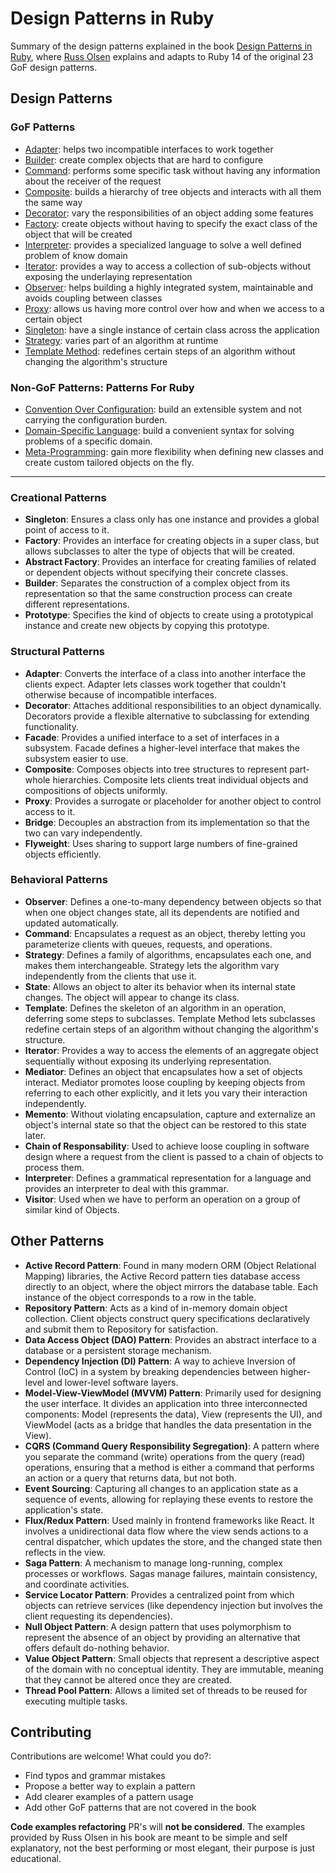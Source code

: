 # Design Patterns in Ruby

Summary of the design patterns explained in the book [Design Patterns in Ruby](http://designpatternsinruby.com/), where [Russ Olsen](http://russolsen.com/) explains and adapts to Ruby 14 of the original 23 GoF design patterns.

## Design Patterns

### GoF Patterns

* [Adapter](adapter.md): helps two incompatible interfaces to work together
* [Builder](builder.md): create complex objects that are hard to configure
* [Command](command.md): performs some specific task without having any information about the receiver of the request
* [Composite](composite.md): builds a hierarchy of tree objects and interacts with all them the same way
* [Decorator](decorator.md): vary the responsibilities of an object adding some features
* [Factory](factory.md): create objects without having to specify the exact class of the object that will be created
* [Interpreter](interpreter.md): provides a specialized language to solve a well defined problem of know domain
* [Iterator](iterator.md): provides a way to access a collection of sub-objects without exposing the underlaying representation
* [Observer](observer.md): helps building a highly integrated system, maintainable and avoids coupling between classes
* [Proxy](proxy.md): allows us having more control over how and when we access to a certain object
* [Singleton](singleton.md): have a single instance of certain class across the application
* [Strategy](strategy.md): varies part of an algorithm at runtime
* [Template Method](template_method.md): redefines certain steps of an algorithm without changing the algorithm's structure

### Non-GoF Patterns: Patterns For Ruby

* [Convention Over Configuration](convention_over_configuration.md): build an extensible system and not carrying the configuration burden.
* [Domain-Specific Language](dsl.md): build a convenient syntax for solving problems of a specific domain.
* [Meta-Programming](meta_programming.md): gain more flexibility when defining new classes and create custom tailored objects on the fly.




--------------

### Creational Patterns

- **Singleton**: Ensures a class only has one instance and provides a global point of access to it.
- **Factory**: Provides an interface for creating objects in a super class, but allows subclasses to alter the type of objects that will be created.
- **Abstract Factory**: Provides an interface for creating families of related or dependent objects without specifying their concrete classes.
- **Builder**: Separates the construction of a complex object from its representation so that the same construction process can create different representations.
- **Prototype**: Specifies the kind of objects to create using a prototypical instance and create new objects by copying this prototype.

### Structural Patterns

- **Adapter**: Converts the interface of a class into another interface the clients expect. Adapter lets classes work together that couldn't otherwise because of incompatible interfaces.
- **Decorator**: Attaches additional responsibilities to an object dynamically. Decorators provide a flexible alternative to subclassing for extending functionality.
- **Facade**: Provides a unified interface to a set of interfaces in a subsystem. Facade defines a higher-level interface that makes the subsystem easier to use.
- **Composite**: Composes objects into tree structures to represent part-whole hierarchies. Composite lets clients treat individual objects and compositions of objects uniformly.
- **Proxy**: Provides a surrogate or placeholder for another object to control access to it.
- **Bridge**: Decouples an abstraction from its implementation so that the two can vary independently.
- **Flyweight**: Uses sharing to support large numbers of fine-grained objects efficiently.

### Behavioral Patterns

- **Observer**: Defines a one-to-many dependency between objects so that when one object changes state, all its dependents are notified and updated automatically.
- **Command**: Encapsulates a request as an object, thereby letting you parameterize clients with queues, requests, and operations.
- **Strategy**: Defines a family of algorithms, encapsulates each one, and makes them interchangeable. Strategy lets the algorithm vary independently from the clients that use it.
- **State**: Allows an object to alter its behavior when its internal state changes. The object will appear to change its class.
- **Template**: Defines the skeleton of an algorithm in an operation, deferring some steps to subclasses. Template Method lets subclasses redefine certain steps of an algorithm without changing the algorithm's structure.
- **Iterator**: Provides a way to access the elements of an aggregate object sequentially without exposing its underlying representation.
- **Mediator**: Defines an object that encapsulates how a set of objects interact. Mediator promotes loose coupling by keeping objects from referring to each other explicitly, and it lets you vary their interaction independently.
- **Memento**: Without violating encapsulation, capture and externalize an object's internal state so that the object can be restored to this state later.
- **Chain of Responsability**: Used to achieve loose coupling in software design where a request from the client is passed to a chain of objects to process them.
- **Interpreter**: Defines a grammatical representation for a language and provides an interpreter to deal with this grammar.
- **Visitor**: Used when we have to perform an operation on a group of similar kind of Objects.

## Other Patterns

- **Active Record Pattern**: Found in many modern ORM (Object Relational Mapping) libraries, the Active Record pattern ties database access directly to an object, where the object mirrors the database table. Each instance of the object corresponds to a row in the table.
- **Repository Pattern**: Acts as a kind of in-memory domain object collection. Client objects construct query specifications declaratively and submit them to Repository for satisfaction.
- **Data Access Object (DAO) Pattern**: Provides an abstract interface to a database or a persistent storage mechanism.
- **Dependency Injection (DI) Pattern**: A way to achieve Inversion of Control (IoC) in a system by breaking dependencies between higher-level and lower-level software layers.
- **Model-View-ViewModel (MVVM) Pattern**: Primarily used for designing the user interface. It divides an application into three interconnected components: Model (represents the data), View (represents the UI), and ViewModel (acts as a bridge that handles the data presentation in the View).
- **CQRS (Command Query Responsibility Segregation)**: A pattern where you separate the command (write) operations from the query (read) operations, ensuring that a method is either a command that performs an action or a query that returns data, but not both.
- **Event Sourcing**: Capturing all changes to an application state as a sequence of events, allowing for replaying these events to restore the application's state.
- **Flux/Redux Pattern**: Used mainly in frontend frameworks like React. It involves a unidirectional data flow where the view sends actions to a central dispatcher, which updates the store, and the changed state then reflects in the view.
- **Saga Pattern**: A mechanism to manage long-running, complex processes or workflows. Sagas manage failures, maintain consistency, and coordinate activities.
- **Service Locator Pattern**: Provides a centralized point from which objects can retrieve services (like dependency injection but involves the client requesting its dependencies).
- **Null Object Pattern**: A design pattern that uses polymorphism to represent the absence of an object by providing an alternative that offers default do-nothing behavior.
- **Value Object Pattern**: Small objects that represent a descriptive aspect of the domain with no conceptual identity. They are immutable, meaning that they cannot be altered once they are created.
- **Thread Pool Pattern**: Allows a limited set of threads to be reused for executing multiple tasks.

  
## Contributing

Contributions are welcome! What could you do?:
* Find typos and grammar mistakes
* Propose a better way to explain a pattern
* Add clearer examples of a pattern usage
* Add other GoF patterns that are not covered in the book

**Code examples refactoring** PR's will **not be considered**. The examples provided by Russ Olsen in his book are meant to be simple and self explanatory, not the best performing or most elegant, their purpose is just educational.
